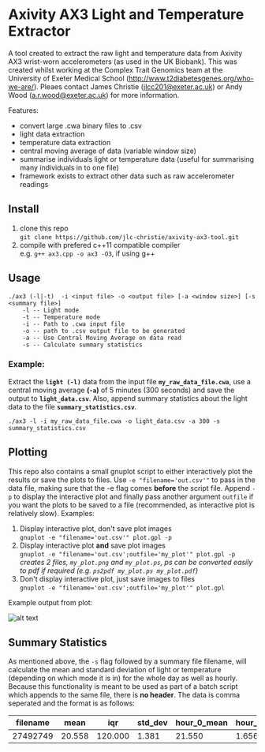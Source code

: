 # Axivity AX3 Light and Temperature Extractor

A tool created to extract the raw light and temperature data from Axivity AX3 wrist-worn accelerometers (as used in the UK Biobank). This was created whilst working at the Complex Trait Genomics team at the University of Exeter Medical School (http://www.t2diabetesgenes.org/who-we-are/). Pleaes contact James Christie (jlcc201@exeter.ac.uk) or Andy Wood (a.r.wood@exeter.ac.uk) for more information.

Features:
- convert large .cwa binary files to .csv 
- light data extraction
- temperature data extraction 
- central moving average of data (variable window size)
- summarise individuals light or temperature data (useful for summarising many individuals in to one file)
- framework exists to extract other data such as raw accelerometer readings 

## Install
1. clone this repo \
   `git clone https://github.com/jlc-christie/axivity-ax3-tool.git` 
2. compile with prefered c++11 compatible compiler \
   e.g. `g++ ax3.cpp -o ax3 -O3`, if using g++

## Usage
```
./ax3 (-l|-t)  -i <input file> -o <output file> [-a <window size>] [-s <summary file>]
    -l -- Light mode
    -t -- Temperature mode
    -i -- Path to .cwa input file
    -o -- path to .csv output file to be generated
    -a -- Use Central Moving Average on data read
    -s -- Calculate summary statistics
```
### Example:
Extract the **`light (-l)`** data from the input file **`my_raw_data_file.cwa`**, use a central moving average **(`-a`)** of 5 minutes (300 seconds) and save the output to **`light_data.csv`**. Also, append summary statistics about the light data to the file **`summary_statistics.csv`**.
```
./ax3 -l -i my_raw_data_file.cwa -o light_data.csv -a 300 -s summary_statistics.csv
```

## Plotting 
This repo also contains a small gnuplot script to either interactively plot the results or save the plots to files. Use `-e "filename='out.csv'"` to pass in the data file, making sure that the -e flag comes **before** the script file. Append `-p` to display the interactive plot and finally pass another argument `outfile` if you want the plots to be saved to a file (recommended, as interactive plot is relatively slow). 
Examples:
1. Display interactive plot, don't save plot images \
   `gnuplot -e "filename='out.csv'" plot.gpl -p`
2. Display interactive plot **and** save plot images \
   `gnuplot -e "filename='out.csv';outfile='my_plot'" plot.gpl -p` \
   *creates 2 files, `my_plot.png` and `my_plot.ps`, ps can be converted easily to pdf if required (e.g. `ps2pdf my_plot.ps my_plot.pdf`)*
3. Don't display interactive plot, just save images to files \
   `gnuplot -e "filename='out.csv';outfile='my_plot'" plot.gpl`
   
Example output from plot:

![alt text](sample_plot.png "sample plot image")
   
## Summary Statistics
As mentioned above, the `-s` flag followed by a summary file filename, will calculate the mean and standard deviation of light or temperature (depending on which mode it is in) for the whole day as well as hourly. Because this functionality is meant to be used as part of a batch script which appends to the same file, there is **no header**. The data is comma seperated and the format is as follows:

| filename | mean | iqr | std_dev | hour_0_mean | hour_0_std_dev | hour_1_mean | hour_1_std_dev | ... | hour_23_mean | hour_23_std_dev
| --- | --- | --- | --- | --- | --- | --- | --- | --- | --- | --- |
| 27492749 | 20.558 | 120.000 |1.381 | 21.550 | 1.656 | 21.229 | 1.524 | ... | 20.972 | 1.120 |


